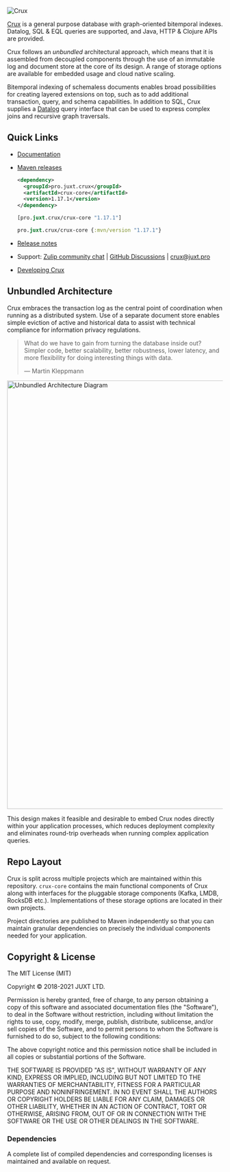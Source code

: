 <img alt="Crux" role="img" aria-label="Crux" src="./docs/reference/modules/ROOT/images/crux-logo-banner.svg">

[Crux](https://opencrux.com) is a general purpose database with graph-oriented bitemporal indexes.
Datalog, SQL & EQL queries are supported, and Java, HTTP & Clojure APIs are
provided.

Crux follows an _unbundled_ architectural approach, which means that it is
assembled from decoupled components through the use of an immutable log and
document store at the core of its design. A range of storage options are
available for embedded usage and cloud native scaling.

Bitemporal indexing of schemaless documents enables broad possibilities for
creating layered extensions on top, such as to add additional transaction,
query, and schema capabilities. In addition to SQL, Crux supplies a
[Datalog](https://en.wikipedia.org/wiki/Datalog) query interface that can be
used to express complex joins and recursive graph traversals.

## Quick Links

* [Documentation](https://opencrux.com)
* [Maven releases](https://repo1.maven.org/maven2/pro/juxt/crux/)
  ```xml
  <dependency>
    <groupId>pro.juxt.crux</groupId>
    <artifactId>crux-core</artifactId>
    <version>1.17.1</version>
  </dependency>
  ```

  ```clojure
  [pro.juxt.crux/crux-core "1.17.1"]
  ```

  ```clojure
  pro.juxt.crux/crux-core {:mvn/version "1.17.1"}
  ```
* [Release notes](https://github.com/juxt/crux/releases)
* Support: [Zulip community chat](https://juxt-oss.zulipchat.com/#narrow/stream/194466-crux) | [GitHub Discussions](https://github.com/juxt/crux/discussions) | crux@juxt.pro
* [Developing Crux](https://github.com/juxt/crux/tree/master/dev)

## Unbundled Architecture

Crux embraces the transaction log as the central point of coordination when
running as a distributed system. Use of a separate document store enables simple
eviction of active and historical data to assist with technical compliance for
information privacy regulations.

> What do we have to gain from turning the database inside out? Simpler code,
> better scalability, better robustness, lower latency, and more flexibility for
> doing interesting things with data.
>
> — Martin Kleppmann

<img alt="Unbundled Architecture Diagram" role="img" aria-label="Crux Venn" src="./docs/articles/modules/ROOT/images/crux-node-1.svg" width="1000px">

This design makes it feasible and desirable to embed Crux nodes directly within
your application processes, which reduces deployment complexity and eliminates
round-trip overheads when running complex application queries.

## Repo Layout

Crux is split across multiple projects which are maintained within this
repository. `crux-core` contains the main functional components of Crux along
with interfaces for the pluggable storage components (Kafka, LMDB, RocksDB
etc.). Implementations of these storage options are located in their own
projects.

Project directories are published to Maven independently so that you can
maintain granular dependencies on precisely the individual components needed
for your application.

## Copyright & License
The MIT License (MIT)

Copyright © 2018-2021 JUXT LTD.

Permission is hereby granted, free of charge, to any person obtaining a copy of
this software and associated documentation files (the "Software"), to deal in
the Software without restriction, including without limitation the rights to
use, copy, modify, merge, publish, distribute, sublicense, and/or sell copies
of the Software, and to permit persons to whom the Software is furnished to do
so, subject to the following conditions:

The above copyright notice and this permission notice shall be included in all
copies or substantial portions of the Software.

THE SOFTWARE IS PROVIDED "AS IS", WITHOUT WARRANTY OF ANY KIND, EXPRESS OR
IMPLIED, INCLUDING BUT NOT LIMITED TO THE WARRANTIES OF MERCHANTABILITY,
FITNESS FOR A PARTICULAR PURPOSE AND NONINFRINGEMENT. IN NO EVENT SHALL THE
AUTHORS OR COPYRIGHT HOLDERS BE LIABLE FOR ANY CLAIM, DAMAGES OR OTHER
LIABILITY, WHETHER IN AN ACTION OF CONTRACT, TORT OR OTHERWISE, ARISING FROM,
OUT OF OR IN CONNECTION WITH THE SOFTWARE OR THE USE OR OTHER DEALINGS IN THE
SOFTWARE.

### Dependencies

A complete list of compiled dependencies and corresponding licenses is
maintained and available on request.
